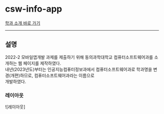 # csw-info-app

[학과 소개 바로 가기](https://SeulJaeHyuk.github.io/csw-info-app/) <br>
<hr>

## 설명
2022-2 모바일앱개발 과제를 제출하기 위해 동의과학대학교 컴퓨터소프트웨어과를 소개하는 웹 페이지를 제작하였다. <br>
내년(2023년도)부터는 인공지능컴퓨터정보과에서 컴퓨터소프트웨어과로 학과명을 변경(개편)하므로, 컴퓨터소프트웨어과라는 이름으로 <br> 개발하였다.

### 레이아웃
![레이아웃]
